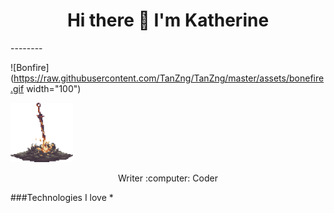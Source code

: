 <h1 align="center">
Hi there 👋 I'm Katherine
  </h1>
--------

![Bonfire](https://raw.githubusercontent.com/TanZng/TanZng/master/assets/bonefire.gif width="100")

<img src="https://raw.githubusercontent.com/TanZng/TanZng/master/assets/bonefire.gif" width="100" />

<!--
**Kat2bk/Kat2bk** is a ✨ _special_ ✨ repository because its `README.md` (this file) appears on your GitHub profile.

Here are some ideas to get you started:

- 🔭 I’m currently working on ...
- 🌱 I’m currently learning ...
- 👯 I’m looking to collaborate on ...
- 🤔 I’m looking for help with ...
- 💬 Ask me about ...
- 📫 How to reach me: ...
- 😄 Pronouns: ...
- ⚡ Fun fact: ...
-->

<p align="center">
  Writer :computer: Coder
  </p>
  
  ###Technologies I love
  * 


